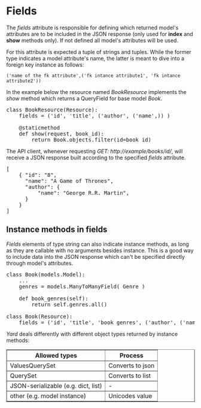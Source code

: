 # Fields

The *fields* attribute is responsible for defining which returned model's attributes are to be included in the JSON response (only used for **index** and **show** methods only). If not defined all model's attributes will be used.

For this attribute is expected a tuple of strings and tuples. While the former type indicates a model attribute's name, the latter is meant to dive into a foreign key instance as follows:

    ('name of the fk attribute',('fk intance attribute1', 'fk intance attribute2'))

In the example below the resource named *BookResource* implements the *show* method which returns a QueryField for base model *Book*.

<pre>
class BookResource(Resource):
    fields = ('id', 'title', ('author', ('name',)) )
    
    @staticmethod
    def show(request, book_id):
        return Book.objects.filter(id=book_id)
</pre>

The API client, whenever requesting *GET: http://example/books/id/*, will receive a JSON response built according to the specified *fields* attribute.

<pre>
[ 
    { "id": "8",
      "name": "A Game of Thrones",
      "author": {
          "name": "George R.R. Martin",
      }
    } 
]
</pre>


## Instance methods in fields

*Fields* elements of type string can also indicate instance methods, as long as they are callable with no arguments besides instance. This is a good way to include data into the JSON response which can't be specified directly through model's attributes.

<pre>
class Book(models.Model):
    ...
    genres = models.ManyToManyField( Genre )
    
    def book_genres(self):
        return self.genres.all()

class Book(Resource):
    fields = ('id', 'title', 'book_genres', ('author', ('name',)) )
</pre>

*Yard* deals differently with different object types returned by instance methods:

<table border="1">
    <tr>
        <th>Allowed types</th>
        <th>Process</th>
    </tr>
    <tr>
        <td>ValuesQuerySet</td>
        <td>Converts to json</td>
    </tr>
    <tr>
        <td>QuerySet</td>
        <td>Converts to list</td>
    </tr>
    <tr>
        <td>JSON-serializable (e.g. dict, list)</td>
        <td> - </td>
    </tr>
    <tr>
        <td>other (e.g. model instance)</td>
        <td>Unicodes value</td>
    </tr>
</table>

